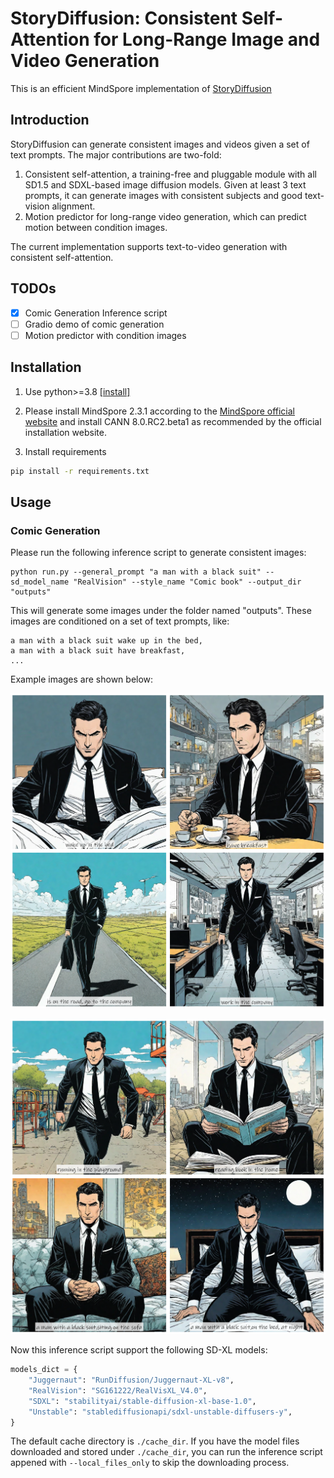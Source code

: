 # StoryDiffusion: Consistent Self-Attention for Long-Range Image and Video Generation
This is an efficient MindSpore implementation of [StoryDiffusion](https://github.com/HVision-NKU/StoryDiffusion/tree/main)

## Introduction

StoryDiffusion can generate consistent images and videos given a set of text prompts. The major contributions are two-fold:

1. Consistent self-attention, a training-free and pluggable module with all SD1.5 and SDXL-based image diffusion models. Given at least 3 text prompts, it can generate images with consistent subjects and good text-vision alignment.
2. Motion predictor for long-range video generation, which can predict motion between condition images.

The current implementation supports text-to-video generation with consistent self-attention.

## TODOs
- [x] Comic Generation Inference script
- [ ] Gradio demo of comic generation
- [ ] Motion predictor with condition images

## Installation
1. Use python>=3.8 [[install]](https://www.python.org/downloads/)

2. Please install MindSpore 2.3.1 according to the [MindSpore official website](https://www.mindspore.cn/install/) and install CANN 8.0.RC2.beta1 as recommended by the official installation website.


3. Install requirements
```bash
pip install -r requirements.txt
```

## Usage

### Comic Generation

Please run the following inference script to generate consistent images:
```shell
python run.py --general_prompt "a man with a black suit" --sd_model_name "RealVision" --style_name "Comic book" --output_dir "outputs"
```
This will generate some images under the folder named "outputs". These images are conditioned on a set of text prompts, like:
```text
a man with a black suit wake up in the bed,
a man with a black suit have breakfast,
...
```

Example images are shown below:

<p align="center">
  <img src="https://github.com/wtomin/mindone-assets/blob/main/story_diffusion/0-Comic%20book-RealVision.png?raw=true" width=550 />
</p>

<p align="center">
  <img src="https://github.com/wtomin/mindone-assets/blob/main/story_diffusion/1-Comic%20book-RealVision.png?raw=true" width=550 />
</p>

Now this inference script support the following SD-XL models:
```python
models_dict = {
    "Juggernaut": "RunDiffusion/Juggernaut-XL-v8",
    "RealVision": "SG161222/RealVisXL_V4.0",
    "SDXL": "stabilityai/stable-diffusion-xl-base-1.0",
    "Unstable": "stablediffusionapi/sdxl-unstable-diffusers-y",
}
```
The default cache directory is `./cache_dir`. If you have the model files downloaded and stored under `./cache_dir`, you can run the inference script appened with `--local_files_only` to skip the downloading process.
